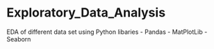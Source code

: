 # Exploratory_Data_Analysis
EDA of different data set using Python libaries - Pandas - MatPlotLib - Seaborn 
